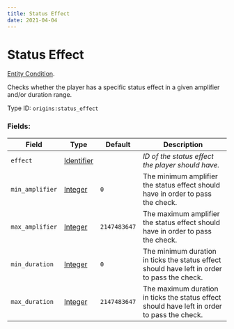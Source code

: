 ```yaml
---
title: Status Effect
date: 2021-04-04
---
```

# Status Effect

[Entity Condition](../entity_conditions.md).

Checks whether the player has a specific status effect in a given amplifier and/or duration range.

Type ID: `origins:status_effect`

### Fields:

Field  | Type | Default | Description
-------|------|---------|-------------
`effect` | [Identifier](../data_types/identifier.md) | | _ID of the status effect the player should have._
`min_amplifier` | [Integer](../data_types/integer.md) | `0` | The minimum amplifier the status effect should have in order to pass the check.
`max_amplifier` | [Integer](../data_types/integer.md) | `2147483647` | The maximum amplifier the status effect should have in order to pass the check.
`min_duration` | [Integer](../data_types/integer.md) | `0` | The minimum duration in ticks the status effect should have left in order to pass the check.
`max_duration` | [Integer](../data_types/integer.md) | `2147483647` | The maximum duration in ticks the status effect should have left in order to pass the check.
